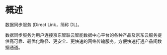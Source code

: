 # 概述 
      
数据同步服务 (Direct Link，简称 DL)。

数据同步服务为用户连接京东智联云智能数据中心平台的各种产品及京东云服务提供高可靠、最优化路径、更安全、更快速的网络传输服务，方便快速打通产品间数据通道。

